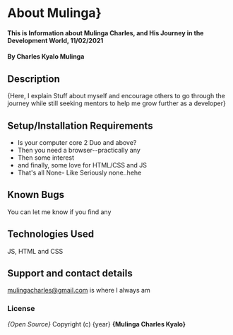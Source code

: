 # About Mulinga}
#### This is Information about Mulinga Charles, and His Journey in the Development World, 11/02/2021
#### By **Charles Kyalo Mulinga**
## Description
{Here, I explain Stuff about myself and encourage others to go through the journey while still 
seeking mentors to help me grow further as a developer}
## Setup/Installation Requirements
* Is your computer core 2 Duo and above?
* Then you need a browser--practically any
* Then some interest
* and finally, some love for HTML/CSS and JS
* That's all
None- Like Seriously none..hehe
## Known Bugs
You can let me know if you find any 
## Technologies Used
JS, HTML and CSS
## Support and contact details
mulingacharles@gmail.com is where I always am
### License
*{Open Source}*
Copyright (c) {year} **{Mulinga Charles Kyalo}**
